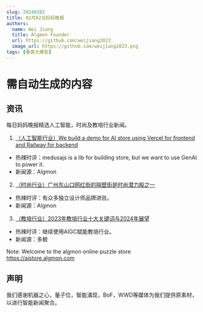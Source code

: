 ```yaml
---
slug: 20240202
title: 02月02日妈妈晚报
authors:
  name: Wei Jiang
  title: Algmon Founder
  url: https://github.com/weijiang2023
  image_url: https://github.com/weijiang2023.png
tags: [垂类大模型]
---
```


# 需自动生成的内容
## 资讯
每日妈妈晚报精选人工智能，时尚及教培行业新闻。

1. [（人工智能行业）We build a demo for AI store using Vercel for frontend and Railway for backend](https://store10.algmon.com/de)
* 热辣时评：medusajs is a lib for building store, but we want to use GenAI to power it.
* 新闻源：Algmon

2. [（时尚行业）广州东山口网红街的隔壁街是时尚潜力股之一](https://zhuanlan.zhihu.com/p/98739775)
* 热辣时评：有众多独立设计师品牌进驻。
* 新闻源：Algmon

3. [（教培行业）2023年教培行业十大关键词与2024年展望](https://mp.weixin.qq.com/s/tDt7PflD-eiFsODXCNva2w)
* 热辣时评：继续使用AIGC赋能教培行业。
* 新闻源：多鲸

Note: Welcome to the algmon online puzzle store https://aistore.algmon.com

## 声明

我们感谢机器之心，量子位，智能涌现，BoF，WWD等媒体为我们提供原素材，以进行智能新闻聚合。